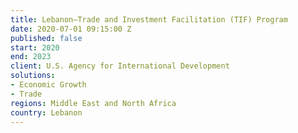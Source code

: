 ```yaml
---
title: Lebanon—Trade and Investment Facilitation (TIF) Program
date: 2020-07-01 09:15:00 Z
published: false
start: 2020
end: 2023
client: U.S. Agency for International Development
solutions:
- Economic Growth
- Trade
regions: Middle East and North Africa
country: Lebanon
---
```


